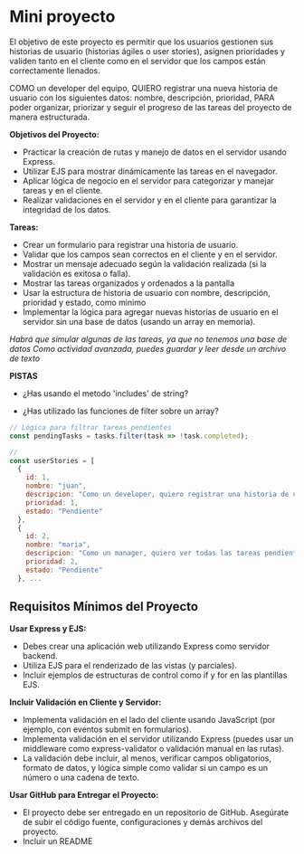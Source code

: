 # Mini proyecto
El objetivo de este proyecto es permitir que los usuarios gestionen sus historias de usuario (historias ágiles o user stories), asignen prioridades y validen tanto en el cliente como en el servidor que los campos están correctamente llenados. 

COMO un developer del equipo,
QUIERO registrar una nueva historia de usuario con los siguientes datos: nombre, descripción, prioridad,
PARA poder organizar, priorizar y seguir el progreso de las tareas del proyecto de manera estructurada.



**Objetivos del Proyecto:**
- Practicar la creación de rutas y manejo de datos en el servidor usando Express.
- Utilizar EJS para mostrar dinámicamente las tareas en el navegador.
- Aplicar lógica de negocio en el servidor para categorizar y manejar tareas y en el cliente.
- Realizar validaciones en el servidor y en el cliente para garantizar la integridad de los datos.


**Tareas:**
- Crear un formulario para registrar una historia de usuario.
- Validar que los campos sean correctos en el cliente y en el servidor.
- Mostrar un mensaje adecuado según la validación realizada (si la validación es exitosa o falla).
- Mostrar las tareas organizados y ordenados a la pantalla
- Usar la estructura de historia de usuario con nombre, descripción, prioridad y estado, como minimo
- Implementar la lógica para agregar nuevas historias de usuario en el servidor sin una base de datos (usando un array en memoria).

*Habrá que simular algunas de las tareas, ya que no tenemos una base de datos*
*Como actividad avanzada, puedes guardar y leer desde un archivo de texto*

**PISTAS**

- ¿Has usando el metodo 'includes' de string?

- ¿Has utilizado las funciones de filter sobre un array?

```javascript
// Lógica para filtrar tareas pendientes
const pendingTasks = tasks.filter(task => !task.completed);
```

```javascript
// 
const userStories = [
  {
    id: 1,
    nombre: "juan",
    descripcion: "Como un developer, quiero registrar una historia de usuario para organizar las tareas del proyecto.",
    prioridad: 1,
    estado: "Pendiente"
  },
  {
    id: 2,
    nombre: "maria",
    descripcion: "Como un manager, quiero ver todas las tareas pendientes para asignarlas a los miembros del equipo.",
    prioridad: 2,
    estado: "Pendiente"
  }, ...
```

## Requisitos Mínimos del Proyecto
**Usar Express y EJS:**
- Debes crear una aplicación web utilizando Express como servidor backend.
- Utiliza EJS para el renderizado de las vistas (y parciales).
- Incluir ejemplos de estructuras de control como if y for en las plantillas EJS.

**Incluir Validación en Cliente y Servidor:**

- Implementa validación en el lado del cliente usando JavaScript (por ejemplo, con eventos submit en formularios).
- Implementa validación en el servidor utilizando Express (puedes usar un middleware como express-validator o validación manual en las rutas).
- La validación debe incluir, al menos, verificar campos obligatorios, formato de datos, y lógica simple como validar si un campo es un número o una cadena de texto.

**Usar GitHub para Entregar el Proyecto:**

- El proyecto debe ser entregado en un repositorio de GitHub.
Asegúrate de subir el código fuente, configuraciones y demás archivos del proyecto.
- Incluir un README


